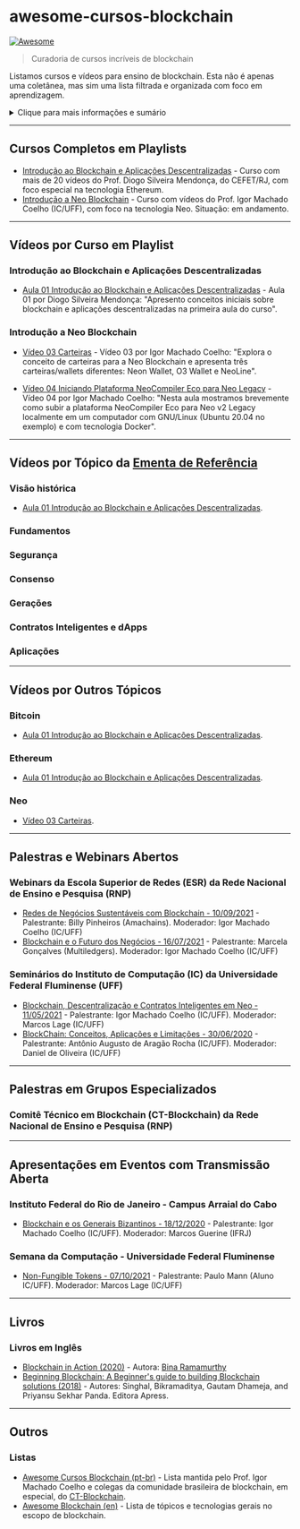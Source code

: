 # awesome-cursos-blockchain

[![Awesome](https://awesome.re/badge.svg)](https://awesome.re)

> Curadoria de cursos incríveis de blockchain

Listamos cursos e vídeos para ensino de blockchain.
Esta não é apenas uma coletânea, mas sim uma lista filtrada e organizada com foco em aprendizagem.

<details><summary>Clique para mais informações e sumário</summary>

> Leia o Awesome Manifesto: https://github.com/sindresorhus/awesome/blob/main/awesome.md

**Como é feita essa lista? Como contribuir?**

Buscamos materiais com acesso gratuito e idioma preferencialmente em Português, embora materiais de boa qualidade que sejam pagos ou em outros idiomas também podem ser aceitos.
Essa lista é de domínio público, com licença Creative Commons CC0.

Para gerar o índice, instale e execute o programa [doctoc](https://github.com/thlorenz/doctoc#installation): `npm install -g doctoc && doctoc .`



<!-- START doctoc generated TOC please keep comment here to allow auto update -->
<!-- DON'T EDIT THIS SECTION, INSTEAD RE-RUN doctoc TO UPDATE -->
**Table of Contents**  *generated with [DocToc](https://github.com/thlorenz/doctoc)*

- [Cursos Completos em Playlists](#cursos-completos-em-playlists)
- [Vídeos por Curso em Playlist](#v%C3%ADdeos-por-curso-em-playlist)
  - [Introdução ao Blockchain e Aplicações Descentralizadas](#introdu%C3%A7%C3%A3o-ao-blockchain-e-aplica%C3%A7%C3%B5es-descentralizadas)
  - [Introdução a Neo Blockchain](#introdu%C3%A7%C3%A3o-a-neo-blockchain)
- [Vídeos por Tópico da Ementa de Referência](#v%C3%ADdeos-por-t%C3%B3pico-da-ementa-de-refer%C3%AAncia)
  - [Visão histórica](#vis%C3%A3o-hist%C3%B3rica)
  - [Fundamentos](#fundamentos)
  - [Segurança](#seguran%C3%A7a)
  - [Consenso](#consenso)
  - [Gerações](#gera%C3%A7%C3%B5es)
  - [Contratos Inteligentes e dApps](#contratos-inteligentes-e-dapps)
  - [Aplicações](#aplica%C3%A7%C3%B5es)
- [Vídeos por Outros Tópicos](#v%C3%ADdeos-por-outros-t%C3%B3picos)
  - [Bitcoin](#bitcoin)
  - [Ethereum](#ethereum)
  - [Neo](#neo)
- [Palestras e Webinars Abertos](#palestras-e-webinars-abertos)
  - [Webinars da Escola Superior de Redes (ESR) da Rede Nacional de Ensino e Pesquisa (RNP)](#webinars-da-escola-superior-de-redes-esr-da-rede-nacional-de-ensino-e-pesquisa-rnp)
  - [Seminários do Instituto de Computação (IC) da Universidade Federal Fluminense (UFF)](#semin%C3%A1rios-do-instituto-de-computa%C3%A7%C3%A3o-ic-da-universidade-federal-fluminense-uff)
- [Palestras em Grupos Especializados](#palestras-em-grupos-especializados)
  - [Comitê Técnico em Blockchain (CT-Blockchain) da Rede Nacional de Ensino e Pesquisa (RNP)](#comit%C3%AA-t%C3%A9cnico-em-blockchain-ct-blockchain-da-rede-nacional-de-ensino-e-pesquisa-rnp)
- [Apresentações em Eventos com Transmissão Aberta](#apresenta%C3%A7%C3%B5es-em-eventos-com-transmiss%C3%A3o-aberta)
  - [Instituto Federal do Rio de Janeiro - Campus Arraial do Cabo](#instituto-federal-do-rio-de-janeiro---campus-arraial-do-cabo)
  - [Semana da Computação - Universidade Federal Fluminense](#semana-da-computa%C3%A7%C3%A3o---universidade-federal-fluminense)
- [Livros](#livros)
  - [Livros em Inglês](#livros-em-ingl%C3%AAs)
- [Outros](#outros)
  - [Listas](#listas)

<!-- END doctoc generated TOC please keep comment here to allow auto update -->

</details>

------

## Cursos Completos em Playlists

- [Introdução ao Blockchain e Aplicações Descentralizadas](https://www.youtube.com/playlist?list=PLijZucELEeonj-V_lLq_cKW0rjtPty1Yg) - Curso com mais de 20 vídeos do Prof. Diogo Silveira Mendonça, do CEFET/RJ, com foco especial na tecnologia Ethereum.
- [Introdução a Neo Blockchain](https://www.youtube.com/playlist?list=PLWiiA_CLle92Nnx9n3lo4ASoS-qxYO_TZ) - Curso com vídeos do Prof. Igor Machado Coelho (IC/UFF), com foco na tecnologia Neo. Situação: em andamento.

------

## Vídeos por Curso em Playlist

### Introdução ao Blockchain e Aplicações Descentralizadas

- [Aula 01 Introdução ao Blockchain e Aplicações Descentralizadas](https://www.youtube.com/watch?v=UbySEqPkZiY&list=PLijZucELEeonj-V_lLq_cKW0rjtPty1Yg&index=2) - Aula 01 por Diogo Silveira Mendonça: "Apresento conceitos iniciais sobre blockchain e aplicações descentralizadas na primeira aula do curso".

### Introdução a Neo Blockchain

- [Vídeo 03 Carteiras](https://www.youtube.com/watch?v=WohZj7Zax4k&list=PLWiiA_CLle92Nnx9n3lo4ASoS-qxYO_TZ&index=1) - Vídeo 03 por Igor Machado Coelho: "Explora o conceito de carteiras para a Neo Blockchain e apresenta três carteiras/wallets diferentes: Neon Wallet, O3 Wallet e NeoLine".

- [Vídeo 04 Iniciando Plataforma NeoCompiler Eco para Neo Legacy](https://www.youtube.com/watch?v=TxJT8QTErJQ&list=PLWiiA_CLle92Nnx9n3lo4ASoS-qxYO_TZ&index=2) - Vídeo 04 por Igor Machado Coelho: "Nesta aula mostramos brevemente como subir a plataforma NeoCompiler Eco para Neo v2 Legacy localmente em um computador com GNU/Linux (Ubuntu 20.04 no exemplo) e com tecnologia Docker".

------

## Vídeos por Tópico da [Ementa de Referência](./ementa.md)

### Visão histórica

- [Aula 01 Introdução ao Blockchain e Aplicações Descentralizadas](https://www.youtube.com/watch?v=UbySEqPkZiY&list=PLijZucELEeonj-V_lLq_cKW0rjtPty1Yg&index=2).

### Fundamentos

### Segurança

### Consenso

### Gerações

### Contratos Inteligentes e dApps

### Aplicações

------

## Vídeos por Outros Tópicos

### Bitcoin

- [Aula 01 Introdução ao Blockchain e Aplicações Descentralizadas](https://www.youtube.com/watch?v=UbySEqPkZiY&list=PLijZucELEeonj-V_lLq_cKW0rjtPty1Yg&index=2).


### Ethereum

- [Aula 01 Introdução ao Blockchain e Aplicações Descentralizadas](https://www.youtube.com/watch?v=UbySEqPkZiY&list=PLijZucELEeonj-V_lLq_cKW0rjtPty1Yg&index=2).


### Neo

- [Vídeo 03 Carteiras](https://www.youtube.com/watch?v=WohZj7Zax4k&list=PLWiiA_CLle92Nnx9n3lo4ASoS-qxYO_TZ&index=1).


------

## Palestras e Webinars Abertos

### Webinars da Escola Superior de Redes (ESR) da Rede Nacional de Ensino e Pesquisa (RNP)

- [Redes de Negócios Sustentáveis com Blockchain - 10/09/2021](https://esr.rnp.br/eventos/redes-negocios-blockchain) - Palestrante: Billy Pinheiros (Amachains). Moderador: Igor Machado Coelho (IC/UFF)
- [Blockchain e o Futuro dos Negócios - 16/07/2021](https://esr.rnp.br/eventos/blockchain-futuro-negocios) - Palestrante: Marcela Gonçalves (Multiledgers). Moderador: Igor Machado Coelho (IC/UFF)

### Seminários do Instituto de Computação (IC) da Universidade Federal Fluminense (UFF)

- [Blockchain, Descentralização e Contratos Inteligentes em Neo - 11/05/2021](https://www.youtube.com/watch?v=I2DNwjYSRKU) - Palestrante: Igor Machado Coelho (IC/UFF). Moderador: Marcos Lage (IC/UFF)
- [BlockChain: Conceitos, Aplicações e Limitações - 30/06/2020](https://www.youtube.com/watch?v=EB4tVI7dBoM) - Palestrante: Antônio Augusto de Aragão Rocha (IC/UFF). Moderador: Daniel de Oliveira (IC/UFF)

------

## Palestras em Grupos Especializados

### Comitê Técnico em Blockchain (CT-Blockchain) da Rede Nacional de Ensino e Pesquisa (RNP)

------

## Apresentações em Eventos com Transmissão Aberta

### Instituto Federal do Rio de Janeiro - Campus Arraial do Cabo
- [Blockchain e os Generais Bizantinos - 18/12/2020](https://www.youtube.com/watch?v=8C1uaQAAuQY) - Palestrante: Igor Machado Coelho (IC/UFF). Moderador: Marcos Guerine (IFRJ)

### Semana da Computação - Universidade Federal Fluminense

- [Non-Fungible Tokens - 07/10/2021](https://m.youtube.com/watch?v=EFMCv3qSw0c&t=40s) - Palestrante: Paulo Mann (Aluno IC/UFF). Moderador: Marcos Lage (IC/UFF)

------

## Livros

### Livros em Inglês

- [Blockchain in Action (2020)](https://www.manning.com/books/blockchain-in-action) - Autora: [Bina Ramamurthy](https://cse.buffalo.edu/faculty/bina/)
- [Beginning Blockchain: A Beginner's guide to building Blockchain solutions (2018)](https://link.springer.com/book/10.1007/978-1-4842-3444-0) - Autores: Singhal, Bikramaditya, Gautam Dhameja, and Priyansu Sekhar Panda. Editora Apress.

------

## Outros

### Listas

- [Awesome Cursos Blockchain (pt-br)](https://github.com/gp-alode/awesome-cursos-blockchain) - Lista mantida pelo Prof. Igor Machado Coelho e colegas da comunidade brasileira de blockchain, em especial, do [CT-Blockchain](https://wiki.rnp.br/display/blockchain/CT-Blockchain).
- [Awesome Blockchain (en)](https://github.com/yjjnls/awesome-blockchain) - Lista de tópicos e tecnologias gerais no escopo de blockchain.
